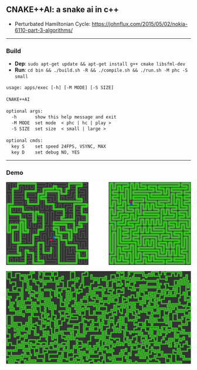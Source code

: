 ## CNAKE++AI: a snake ai in c++ 

- Perturbated Hamiltonian Cycle: https://johnflux.com/2015/05/02/nokia-6110-part-3-algorithms/


****

### Build

- **Dep**: `sudo apt-get update && apt-get install g++ cmake libsfml-dev`  
- **Run**: `cd bin && ./build.sh -R && ./compile.sh && ./run.sh -M phc -S small`  

```
usage: apps/exec [-h] [-M MODE] [-S SIZE]

CNAKE++AI

optional args:
  -h       show this help message and exit
  -M MODE  set mode  < phc | hc | play >
  -S SIZE  set size  < small | large >

optional cmds:
  key S    set speed 24FPS, VSYNC, MAX
  key D    set debug NO, YES
```

****

### Demo

![Demo small png](demo/demo_small.png)  

![Demo large png](demo/demo_large.png)  
